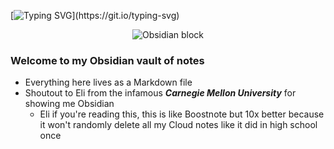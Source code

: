 [![Typing SVG](https://readme-typing-svg.demolab.com?font=Fira+Code&size=55&pause=1000&color=9270DB&center=true&width=800&height=100&lines=Justin's+Obsidian+Vault!)](https://git.io/typing-svg)
<p align="center">
  <img
    src="https://github.com/user-attachments/assets/7da18d63-7326-4b5c-bb21-47d01217a563"
    alt="Obsidian block"
  />
</p>

### Welcome to my Obsidian vault of notes

- Everything here lives as a Markdown file
- Shoutout to Eli from the infamous ***Carnegie Mellon University*** for showing me Obsidian
	- Eli if you're reading this, this is like Boostnote but 10x better because it won't randomly delete all my Cloud notes like it did in high school once
